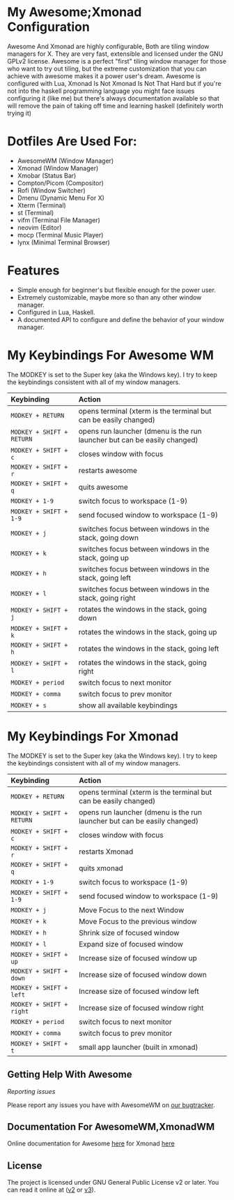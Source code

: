 # My Awesome;Xmonad Configuration
Awesome And Xmonad are highly configurable, Both are tiling window managers for X. They are very fast, extensible and licensed under the GNU GPLv2 license.  Awesome is a perfect "first" tiling window manager for those who want to try out tiling, but the extreme customization that you can achieve with awesome makes it a power user's dream.  Awesome is configured with Lua, Xmonad Is Not Xmonad Is Not That Hard but if you're not into the haskell programming language you might face issues configuring it (like me) but there's always documentation available so that will remove the pain of taking off time and learning haskell (definitely worth trying it)

# Dotfiles Are Used For:
* AwesomeWM (Window Manager)
* Xmonad (Window Manager)
* Xmobar (Status Bar)
* Compton/Picom (Compositor)
* Rofi (Window Switcher)
* Dmenu (Dynamic Menu For X)
* Xterm (Terminal)
* st (Terminal)
* vifm (Terminal File Manager)
* neovim (Editor)
* mocp (Terminal Music Player)
* lynx (Minimal Terminal Browser)

# Features

* Simple enough for beginner's but flexible enough for the power user.
* Extremely customizable, maybe more so than any other window manager.
* Configured in Lua, Haskell.
* A documented API to configure and define the behavior of your window manager.

# My Keybindings For Awesome WM

The MODKEY is set to the Super key (aka the Windows key).  I try to keep the
keybindings consistent with all of my window managers.

| Keybinding | Action |
| :--- | :--- |
| `MODKEY + RETURN` | opens terminal (xterm is the terminal but can be easily changed) |
| `MODKEY + SHIFT + RETURN` | opens run launcher (dmenu is the run launcher but can be easily changed) |
| `MODKEY + SHIFT + c` | closes window with focus |
| `MODKEY + SHIFT + r` | restarts awesome |
| `MODKEY + SHIFT + q` | quits awesome |
| `MODKEY + 1-9` | switch focus to workspace (1-9) |
| `MODKEY + SHIFT + 1-9` | send focused window to workspace (1-9) |
| `MODKEY + j` | switches focus between windows in the stack, going down |
| `MODKEY + k` | switches focus between windows in the stack, going up |
| `MODKEY + h` | switches focus between windows in the stack, going left |
| `MODKEY + l` | switches focus between windows in the stack, going right |
| `MODKEY + SHIFT + j` | rotates the windows in the stack, going down|
| `MODKEY + SHIFT + k` | rotates the windows in the stack, going up |
| `MODKEY + SHIFT + h` | rotates the windows in the stack, going left|
| `MODKEY + SHIFT + l` | rotates the windows in the stack, going right |
| `MODKEY + period` | switch focus to next monitor |
| `MODKEY + comma` | switch focus to prev monitor |
| `MODKEY + s` | show all available keybindings |

# My Keybindings For Xmonad

The MODKEY is set to the Super key (aka the Windows key).  I try to keep the
keybindings consistent with all of my window managers.

| Keybinding | Action |
| :--- | :--- |
| `MODKEY + RETURN` | opens terminal (xterm is the terminal but can be easily changed) |
| `MODKEY + SHIFT + RETURN` | opens run launcher (dmenu is the run launcher but can be easily changed) |
| `MODKEY + SHIFT + c` | closes window with focus |
| `MODKEY + SHIFT + r` | restarts Xmonad |
| `MODKEY + SHIFT + q` | quits xmonad |
| `MODKEY + 1-9` | switch focus to workspace (1-9) |
| `MODKEY + SHIFT + 1-9` | send focused window to workspace (1-9) |
| `MODKEY + j` | Move Focus to the next Window |
| `MODKEY + k` | Move Focus to the previous window |
| `MODKEY + h` | Shrink size of focused window |
| `MODKEY + l` | Expand size of focused window |
| `MODKEY + SHIFT + up` | Increase size of focused window up |
| `MODKEY + SHIFT + down` | Increase size of focused window down |
| `MODKEY + SHIFT + left` | Increase size of focused window left |
| `MODKEY + SHIFT + right` | Increase size of focused window right |
| `MODKEY + period` | switch focus to next monitor |
| `MODKEY + comma` | switch focus to prev monitor |
| `MODKEY + SHIFT + t` | small app launcher (built in xmonad) |

## Getting Help With Awesome
*Reporting issues*

Please report any issues you have with AwesomeWM on [our bugtracker](https://github.com/r2dr0dn/dotfiles/issues).

## Documentation For AwesomeWM,XmonadWM

Online documentation for Awesome [here](https://awesomewm.org/apidoc/) for Xmonad [here](https://xmonad.org/documentation.html)
## 

## License

The project is licensed under GNU General Public License v2 or later.
You can read it online at ([v2](http://www.gnu.org/licenses/gpl-2.0.html)
or [v3](http://www.gnu.org/licenses/gpl.html)).
